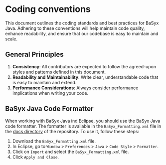 # Coding conventions

This document outlines the coding standards and best practices for BaSyx Java. Adhering to these conventions will help maintain code quality, enhance readability, and ensure that our codebase is easy to maintain and scale.

## General Principles

1. **Consistency**: All contributors are expected to follow the agreed-upon styles and patterns defined in this document.
2. **Readability and Maintainability**: Write clear, understandable code that is easy to maintain and extend.
3. **Performance Considerations**: Always consider performance implications when writing your code.

## BaSyx Java Code Formatter

When working with BaSyx Java ind Eclipse, you should use the BaSyx Java code formatter. The formatter is available in the `BaSyx_Formatting.xml` file in the [docs directory](https://github.com/eclipse-basyx/basyx-java-server-sdk/tree/main/docs/BaSyx_Formatting.xml) of the repository. To use it, follow these steps:

1. Download the `BaSyx_Formatting.xml` file.
2. In Eclipse, go to `Window` > `Preferences` > `Java` > `Code Style` > `Formatter`.
3. Click on `Import` and select the `BaSyx_Formatting.xml` file.
4. Click `Apply and Close`.